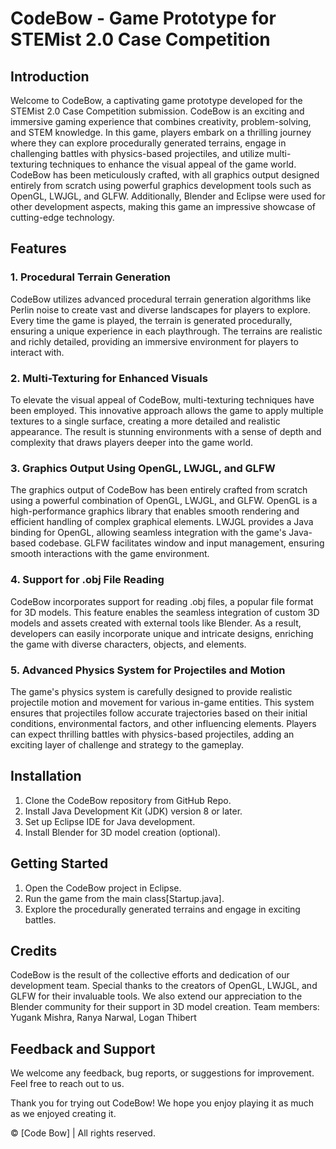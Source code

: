 # CodeBow - Game Prototype for STEMist 2.0 Case Competition

## Introduction
Welcome to CodeBow, a captivating game prototype developed for the STEMist 2.0 Case Competition submission. CodeBow is an exciting and immersive gaming experience that combines creativity, problem-solving, and STEM knowledge. In this game, players embark on a thrilling journey where they can explore procedurally generated terrains, engage in challenging battles with physics-based projectiles, and utilize multi-texturing techniques to enhance the visual appeal of the game world. CodeBow has been meticulously crafted, with all graphics output designed entirely from scratch using powerful graphics development tools such as OpenGL, LWJGL, and GLFW. Additionally, Blender and Eclipse were used for other development aspects, making this game an impressive showcase of cutting-edge technology.

## Features
### 1. Procedural Terrain Generation
CodeBow utilizes advanced procedural terrain generation algorithms like Perlin noise to create vast and diverse landscapes for players to explore. Every time the game is played, the terrain is generated procedurally, ensuring a unique experience in each playthrough. The terrains are realistic and richly detailed, providing an immersive environment for players to interact with.

### 2. Multi-Texturing for Enhanced Visuals
To elevate the visual appeal of CodeBow, multi-texturing techniques have been employed. This innovative approach allows the game to apply multiple textures to a single surface, creating a more detailed and realistic appearance. The result is stunning environments with a sense of depth and complexity that draws players deeper into the game world.

### 3. Graphics Output Using OpenGL, LWJGL, and GLFW
The graphics output of CodeBow has been entirely crafted from scratch using a powerful combination of OpenGL, LWJGL, and GLFW. OpenGL is a high-performance graphics library that enables smooth rendering and efficient handling of complex graphical elements. LWJGL provides a Java binding for OpenGL, allowing seamless integration with the game's Java-based codebase. GLFW facilitates window and input management, ensuring smooth interactions with the game environment.

### 4. Support for .obj File Reading
CodeBow incorporates support for reading .obj files, a popular file format for 3D models. This feature enables the seamless integration of custom 3D models and assets created with external tools like Blender. As a result, developers can easily incorporate unique and intricate designs, enriching the game with diverse characters, objects, and elements.

### 5. Advanced Physics System for Projectiles and Motion
The game's physics system is carefully designed to provide realistic projectile motion and movement for various in-game entities. This system ensures that projectiles follow accurate trajectories based on their initial conditions, environmental factors, and other influencing elements. Players can expect thrilling battles with physics-based projectiles, adding an exciting layer of challenge and strategy to the gameplay.

## Installation
1. Clone the CodeBow repository from GitHub Repo.
2. Install Java Development Kit (JDK) version 8 or later.
3. Set up Eclipse IDE for Java development.
4. Install Blender for 3D model creation (optional).

## Getting Started
1. Open the CodeBow project in Eclipse.
2. Run the game from the main class[Startup.java].
3. Explore the procedurally generated terrains and engage in exciting battles.

## Credits
CodeBow is the result of the collective efforts and dedication of our development team. Special thanks to the creators of OpenGL, LWJGL, and GLFW for their invaluable tools. We also extend our appreciation to the Blender community for their support in 3D model creation.
Team members:
Yugank Mishra,
Ranya Narwal,
Logan Thibert

## Feedback and Support
We welcome any feedback, bug reports, or suggestions for improvement. Feel free to reach out to us.

Thank you for trying out CodeBow! We hope you enjoy playing it as much as we enjoyed creating it.

© [Code Bow] | All rights reserved.
